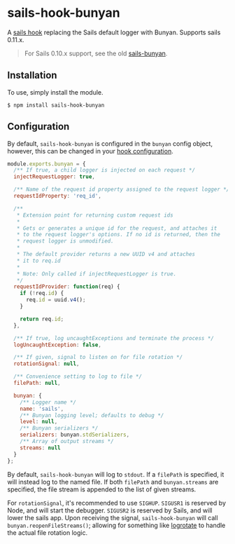# sails-hook-bunyan

A [sails hook][] replacing the Sails default logger with Bunyan. Supports sails
0.11.x.

> For Sails 0.10.x support, see the old [sails-bunyan][].

## Installation

To use, simply install the module.

```
$ npm install sails-hook-bunyan
```

## Configuration

By default, `sails-hook-bunyan` is configured in the `bunyan` config object,
however, this can be changed in your [hook configuration][].

```JavaScript
module.exports.bunyan = {
  /** If true, a child logger is injected on each request */
  injectRequestLogger: true,

  /** Name of the request id property assigned to the request logger */
  requestIdProperty: 'req_id',

  /**
   * Extension point for returning custom request ids
   *
   * Gets or generates a unique id for the request, and attaches it
   * to the request logger's options. If no id is returned, then the
   * request logger is unmodified.
   *
   * The default provider returns a new UUID v4 and attaches
   * it to req.id
   *
   * Note: Only called if injectRequestLogger is true.
   */
  requestIdProvider: function(req) {
    if (!req.id) {
      req.id = uuid.v4();
    }

    return req.id;
  },

  /** If true, log uncaughtExceptions and terminate the process */
  logUncaughtException: false,

  /** If given, signal to listen on for file rotation */
  rotationSignal: null,

  /** Convenience setting to log to file */
  filePath: null,

  bunyan: {
    /** Logger name */
    name: 'sails',
    /** Bunyan logging level; defaults to debug */
    level: null,
    /** Bunyan serializers */
    serializers: bunyan.stdSerializers,
    /** Array of output streams */
    streams: null
  }
};
```

By default, `sails-hook-bunyan` will log to `stdout`. If a `filePath` is
specified, it will instead log to the named file. If both `filePath` and
`bunyan.streams` are specified, the file stream is appended to the list of given
streams.

For `rotationSignal`, it's recommended to use `SIGHUP`. `SIGUSR1` is reserved
by Node, and will start the debugger. `SIGUSR2` is reserved by Sails, and will
lower the sails app. Upon receiving the signal, `sails-hook-bunyan` will call
`bunyan.reopenFileStreams()`; allowing for something like [logrotate][] to
handle the actual file rotation logic.

 [sails hook]: http://sailsjs.org/#!/documentation/concepts/extending-sails/Hooks
 [sails-bunyan]: https://github.com/building5/sails-bunyan
 [hook configuration]: http://sailsjs.org/#!/documentation/concepts/extending-sails/Hooks/usinghooks.html?q=changing-the-way-sails-loads-an-installable-hook
 [logrotate]: http://linux.die.net/man/8/logrotate
